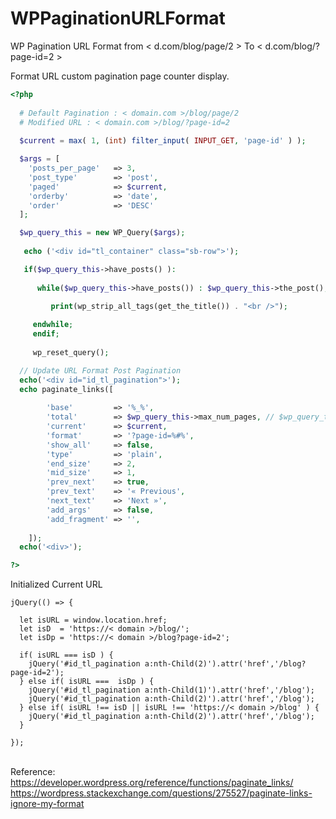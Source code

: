 # WPPaginationURLFormat
WP Pagination URL Format from < d.com/blog/page/2 > To < d.com/blog/?page-id=2 >

Format URL custom pagination page counter display. 

```PHP
<?php 
  
  # Default Pagination : < domain.com >/blog/page/2
  # Modified URL : < domain.com >/blog/?page-id=2
  
  $current = max( 1, (int) filter_input( INPUT_GET, 'page-id' ) );

  $args = [
	'posts_per_page'   => 3,
	'post_type'        => 'post',
	'paged'            => $current,
	'orderby'          => 'date',
	'order'            => 'DESC'
  ];

  $wp_query_this = new WP_Query($args);
   
   echo ('<div id="tl_container" class="sb-row">');

   if($wp_query_this->have_posts() ): 
			
      while($wp_query_this->have_posts()) : $wp_query_this->the_post();
					   
	     print(wp_strip_all_tags(get_the_title()) . "<br />"); 

     endwhile; 
	 endif; 
	 
	 wp_reset_query();

  // Update URL Format Post Pagination 
  echo('<div id="id_tl_pagination">');
  echo paginate_links([
  
        'base'         => '%_%',
        'total'        => $wp_query_this->max_num_pages, // $wp_query_this base on parent query !
        'current'      => $current,
        'format'       => '?page-id=%#%',
        'show_all'     => false,
        'type'         => 'plain',
        'end_size'     => 2,
        'mid_size'     => 1,
        'prev_next'    => true,
        'prev_text'    => '« Previous',
        'next_text'    => 'Next »',
        'add_args'     => false,
        'add_fragment' => '',
	
    ]);
  echo('<div>');

?>
```

Initialized Current URL

```JS
jQuery(() => {
			
  let isURL = window.location.href;
  let isD  = 'https://< domain >/blog/';
  let isDp = 'https://< domain >/blog?page-id=2';
	
  if( isURL === isD ) {
	jQuery('#id_tl_pagination a:nth-Child(2)').attr('href','/blog?page-id=2');  
  }	else if( isURL ===  isDp ) {
	jQuery('#id_tl_pagination a:nth-Child(1)').attr('href','/blog'); 
	jQuery('#id_tl_pagination a:nth-Child(2)').attr('href','/blog'); 
  } else if( isURL !== isD || isURL !== 'https://< domain >/blog' ) {
    jQuery('#id_tl_pagination a:nth-Child(2)').attr('href','/blog');  
  }

});
```

<br /> Reference: 
<br /> https://developer.wordpress.org/reference/functions/paginate_links/
<br /> https://wordpress.stackexchange.com/questions/275527/paginate-links-ignore-my-format
